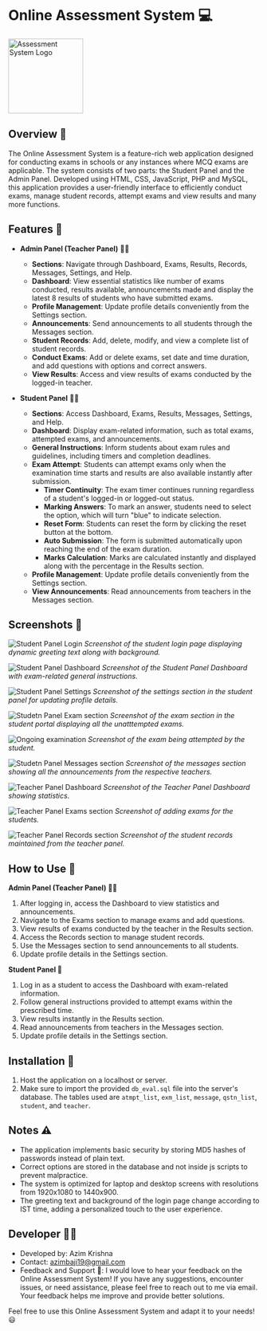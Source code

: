 # Online Assessment System :computer:

<img src="img/logo.png" alt="Assessment System Logo" width="150" height="150">

## Overview 🌟

The Online Assessment System is a feature-rich web application designed for conducting exams in schools or any instances where MCQ exams are applicable. The system consists of two parts: the Student Panel and the Admin Panel. Developed using HTML, CSS, JavaScript, PHP and MySQL, this application provides a user-friendly interface to efficiently conduct exams, manage student records, attempt exams and view results and many more functions.

## Features 🚀

- **Admin Panel (Teacher Panel)** :man_teacher:
  - **Sections**: Navigate through Dashboard, Exams, Results, Records, Messages, Settings, and Help.
  - **Dashboard**: View essential statistics like number of exams conducted, results available, announcements made and display the latest 8 results of students who have submitted exams.
  - **Profile Management**: Update profile details conveniently from the Settings section.
  - **Announcements**: Send announcements to all students through the Messages section.
  - **Student Records**: Add, delete, modify, and view a complete list of student records.
  - **Conduct Exams**: Add or delete exams, set date and time duration, and add questions with options and correct answers.
  - **View Results**: Access and view results of exams conducted by the logged-in teacher.

- **Student Panel** :boy::girl:
  - **Sections**: Access Dashboard, Exams, Results, Messages, Settings, and Help.
  - **Dashboard**: Display exam-related information, such as total exams, attempted exams, and announcements.
  - **General Instructions**: Inform students about exam rules and guidelines, including timers and completion deadlines.
  - **Exam Attempt**: Students can attempt exams only when the examination time starts and results are also available instantly after submission.
    - **Timer Continuity**: The exam timer continues running regardless of a student's logged-in or logged-out status. 
    - **Marking Answers**: To mark an answer, students need to select the option, which will turn "blue" to indicate selection.
    - **Reset Form**: Students can reset the form by clicking the reset button at the bottom.
    - **Auto Submission**: The form is submitted automatically upon reaching the end of the exam duration.
    - **Marks Calculation**: Marks are calculated instantly and displayed along with the percentage in the Results section.
  - **Profile Management**: Update profile details conveniently from the Settings section.
  - **View Announcements**: Read announcements from teachers in the Messages section.

## Screenshots 📸

![Student Panel Login](screenshots/Screenshot_1.png)
*Screenshot of the student login page displaying dynamic greeting text along with background.*


![Student Panel Dashboard](screenshots/Screenshot_9.png)
*Screenshot of the Student Panel Dashboard with exam-related general instructions.*


![Student Panel Settings](screenshots/Screenshot_3.png)
*Screenshot of the settings section in the student panel for updating profile details.*


![Studetn Panel Exam section](screenshots/Screenshot_5.png)
*Screenshot of the exam section in the student portal displaying all the unatttempted exams.*


![Ongoing examination](screenshots/Screenshot_6.png)
*Screenshot of the exam being attempted by the student.*


![Studetn Panel Messages section](screenshots/Screenshot_8.png)
*Screenshot of the messages section showing all the announcements from the respective teachers.*


![Teacher Panel Dashboard](screenshots/Screenshot_10.png)
*Screenshot of the Teacher Panel Dashboard showing statistics.*


![Teacher Panel Exams section](screenshots/Screenshot_4.png)
*Screenshot of adding exams for the students.*


![Teacher Panel Records section](screenshots/Screenshot_11.png)
*Screenshot of the student records maintained from the teacher panel.*


## How to Use 📖

**Admin Panel (Teacher Panel) :man_teacher:**
1. After logging in, access the Dashboard to view statistics and announcements.
2. Navigate to the Exams section to manage exams and add questions.
3. View results of exams conducted by the teacher in the Results section.
4. Access the Records section to manage student records.
5. Use the Messages section to send announcements to all students.
6. Update profile details in the Settings section.

**Student Panel :school:**
1. Log in as a student to access the Dashboard with exam-related information.
2. Follow general instructions provided to attempt exams within the prescribed time.
3. View results instantly in the Results section.
4. Read announcements from teachers in the Messages section.
5. Update profile details in the Settings section.

## Installation 🔧

1. Host the application on a localhost or server.
2. Make sure to import the provided `db_eval.sql` file into the server's database. The tables used are `atmpt_list`, `exm_list`, `message`, `qstn_list`, `student`, and `teacher`.

## Notes ⚠️

- The application implements basic security by storing MD5 hashes of passwords instead of plain text.
- Correct options are stored in the database and not inside js scripts to prevent malpractice.
- The system is optimized for laptop and desktop screens with resolutions from 1920x1080 to 1440x900.
- The greeting text and background of the login page change according to IST time, adding a personalized touch to the user experience.

## Developer 👨‍💻

- Developed by: Azim Krishna
- Contact: azimbaji19@gmail.com
- Feedback and Support 💌: I would love to hear your feedback on the Online Assessment System! If you have any suggestions, encounter issues, or need assistance, please feel free to reach out to me via email. Your feedback helps me improve and provide better solutions.

Feel free to use this Online Assessment System and adapt it to your needs! 😃
